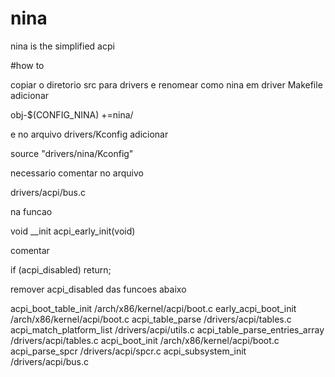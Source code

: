 # nina
nina is the simplified acpi

#how to

copiar o diretorio src para drivers e renomear como nina
em driver Makefile adicionar

obj-$(CONFIG_NINA)   +=nina/

e no arquivo drivers/Kconfig adicionar

source "drivers/nina/Kconfig"

necessario comentar  no arquivo 

drivers/acpi/bus.c

na funcao 

void __init acpi_early_init(void)

comentar 

if (acpi_disabled)
		return;


remover acpi_disabled das funcoes abaixo

acpi_boot_table_init  /arch/x86/kernel/acpi/boot.c
early_acpi_boot_init /arch/x86/kernel/acpi/boot.c
acpi_table_parse /drivers/acpi/tables.c
acpi_match_platform_list    /drivers/acpi/utils.c
 acpi_table_parse_entries_array  /drivers/acpi/tables.c
 acpi_boot_init   /arch/x86/kernel/acpi/boot.c
acpi_parse_spcr    /drivers/acpi/spcr.c
acpi_subsystem_init  /drivers/acpi/bus.c

